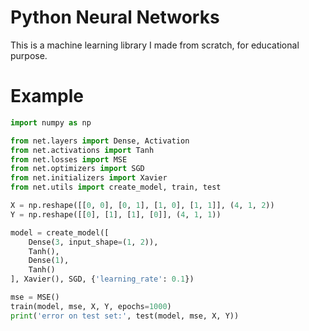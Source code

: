 # Python Neural Networks

This is a machine learning library I made from scratch, for educational purpose.

# Example

```python
import numpy as np

from net.layers import Dense, Activation
from net.activations import Tanh
from net.losses import MSE
from net.optimizers import SGD
from net.initializers import Xavier
from net.utils import create_model, train, test

X = np.reshape([[0, 0], [0, 1], [1, 0], [1, 1]], (4, 1, 2))
Y = np.reshape([[0], [1], [1], [0]], (4, 1, 1))

model = create_model([
    Dense(3, input_shape=(1, 2)),
    Tanh(),
    Dense(1),
    Tanh()
], Xavier(), SGD, {'learning_rate': 0.1})

mse = MSE()
train(model, mse, X, Y, epochs=1000)
print('error on test set:', test(model, mse, X, Y))
```
